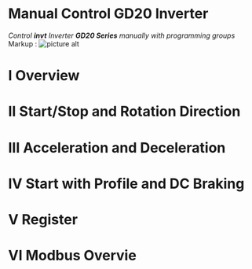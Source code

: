 # Manual Control GD20 Inverter
*Control **invt** Inverter **GD20 Series** manually with programming groups*
Markup : ![picture alt](https://www.dropbox.com/h?preview=invt+gd20-or7g-s2_ij.jpeg "invt GD20 OR7G-S2 (xy)")
# I   Overview
# II  Start/Stop and Rotation Direction 
# III Acceleration and Deceleration
# IV  Start with Profile and DC Braking
# V   Register
# VI  Modbus Overvie
